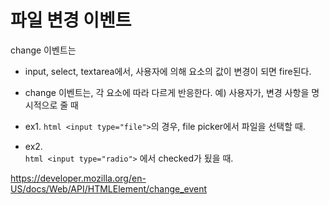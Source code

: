 
# 파일 변경 이벤트

change 이벤트는 
 - input, select, textarea에서, 사용자에 의해 요소의 값이 변경이 되면 fire된다. 

 - change 이벤트는, 각 요소에 따라 다르게 반응한다. 
 예) 사용자가, 변경 사항을 명시적으로 줄 때 
  - ex1.  ```html <input type="file">```의 경우, file picker에서 파일을 선택할 때. 
  - ex2.  
 ```html <input type="radio">```
  에서 checked가 됬을 때. 




https://developer.mozilla.org/en-US/docs/Web/API/HTMLElement/change_event
